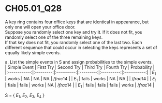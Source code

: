 # CH05.01_Q28 #

A key ring contains four office keys that are identical in appearance, but only one will open your office door.							
Suppose you randomly select one key and try it. If it does not fit, you randomly select one of the three remaining keys.							
If that key does not fit, you randomly select one of the last two. Each different sequence that could occur in selecting the keys represents a set of equally likely simple events.							
							
a. List the simple events in S and assign probabilities to the simple events.							
| Simple Event | First Try | Second Try | Third Try | Fourth Try | Probability |
|:------------:|:---------:|:----------:|:---------:|:----------:|:-----------:|
| $E_{1}$ | works | NA | NA | NA | $/frac{1}{4}$ |
| $E_{1}$ | fails | works | NA | NA |  | $/frac{1}{4}$ |
| $E_{1}$ | fials | fails | works | NA | $/frac{1}{4}$ |
| $E_{1}$ | fails | fails | fails | works | $/frac{1}{4}$ |

S = { $E_{1}$, $E_{2}$, $E_{3}$, $E_{4}$ }



